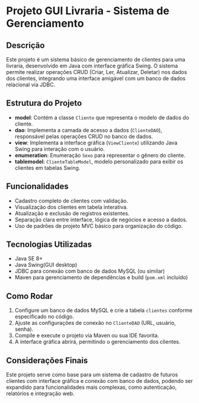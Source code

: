 # Projeto GUI Livraria - Sistema de Gerenciamento

## Descrição
Este projeto é um sistema básico de gerenciamento de clientes para uma livraria, desenvolvido em Java com interface gráfica Swing. O sistema permite realizar operações CRUD (Criar, Ler, Atualizar, Deletar) nos dados dos clientes, integrando uma interface amigável com um banco de dados relacional via JDBC.

## Estrutura do Projeto
- **model**: Contém a classe `Cliente` que representa o modelo de dados do cliente.
- **dao**: Implementa a camada de acesso a dados (`ClienteDAO`), responsável pelas operações CRUD no banco de dados.
- **view**: Implementa a interface gráfica (`ViewCliente`) utilizando Java Swing para interação com o usuário.
- **enumeration**: Enumeração `Sexo` para representar o gênero do cliente.
- **tablemodel**: `ClienteTableModel`, modelo personalizado para exibir os clientes em tabelas Swing.

## Funcionalidades
- Cadastro completo de clientes com validação.
- Visualização dos clientes em tabela interativa.
- Atualização e exclusão de registros existentes.
- Separação clara entre interface, lógica de negócios e acesso a dados.
- Uso de padrões de projeto MVC básico para organização do código.

## Tecnologias Utilizadas
- Java SE 8+
- Java Swing(GUI desktop)
- JDBC para conexão com banco de dados MySQL (ou similar)
- Maven para gerenciamento de dependências e build (`pom.xml` incluído)

## Como Rodar
1. Configure um banco de dados MySQL e crie a tabela `clientes` conforme especificado no código.
2. Ajuste as configurações de conexão no `ClienteDAO` (URL, usuário, senha).
3. Compile e execute o projeto via Maven ou sua IDE favorita.
4. A interface gráfica abrirá, permitindo o gerenciamento dos clientes.

## Considerações Finais
Este projeto serve como base para um sistema de cadastro de futuros clientes com interface gráfica e conexão com banco de dados, podendo ser expandido para funcionalidades mais complexas, como autenticação, relatórios e integração web.

